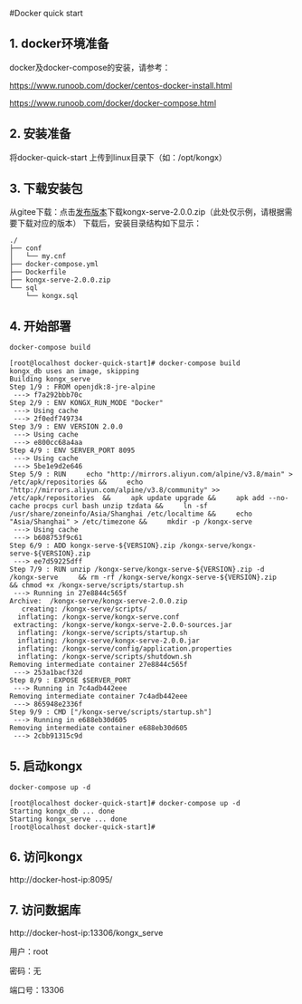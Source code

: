 #Docker quick start
## 1. docker环境准备
docker及docker-compose的安装，请参考：

https://www.runoob.com/docker/centos-docker-install.html

https://www.runoob.com/docker/docker-compose.html
## 2. 安装准备
将docker-quick-start 上传到linux目录下（如：/opt/kongx）
## 3. 下载安装包
从gitee下载：点击[发布版本](https://gitee.com/raoxy/kongx/releases)下载kongx-serve-2.0.0.zip（此处仅示例，请根据需要下载对应的版本）
下载后，安装目录结构如下显示：
```text
./
├── conf
│   └── my.cnf
├── docker-compose.yml
├── Dockerfile
├── kongx-serve-2.0.0.zip
└── sql
    └── kongx.sql

```
## 4. 开始部署
```shell script
docker-compose build
```
```text
[root@localhost docker-quick-start]# docker-compose build
kongx_db uses an image, skipping
Building kongx_serve
Step 1/9 : FROM openjdk:8-jre-alpine
 ---> f7a292bbb70c
Step 2/9 : ENV KONGX_RUN_MODE "Docker"
 ---> Using cache
 ---> 2f0edf749734
Step 3/9 : ENV VERSION 2.0.0
 ---> Using cache
 ---> e800cc68a4aa
Step 4/9 : ENV SERVER_PORT 8095
 ---> Using cache
 ---> 5be1e9d2e646
Step 5/9 : RUN     echo "http://mirrors.aliyun.com/alpine/v3.8/main" > /etc/apk/repositories &&     echo "http://mirrors.aliyun.com/alpine/v3.8/community" >> /etc/apk/repositories  &&     apk update upgrade &&     apk add --no-cache procps curl bash unzip tzdata &&     ln -sf /usr/share/zoneinfo/Asia/Shanghai /etc/localtime &&     echo "Asia/Shanghai" > /etc/timezone &&     mkdir -p /kongx-serve
 ---> Using cache
 ---> b608753f9c61
Step 6/9 : ADD kongx-serve-${VERSION}.zip /kongx-serve/kongx-serve-${VERSION}.zip
 ---> ee7d59225dff
Step 7/9 : RUN unzip /kongx-serve/kongx-serve-${VERSION}.zip -d /kongx-serve     && rm -rf /kongx-serve/kongx-serve-${VERSION}.zip     && chmod +x /kongx-serve/scripts/startup.sh
 ---> Running in 27e8844c565f
Archive:  /kongx-serve/kongx-serve-2.0.0.zip
   creating: /kongx-serve/scripts/
  inflating: /kongx-serve/kongx-serve.conf  
 extracting: /kongx-serve/kongx-serve-2.0.0-sources.jar  
  inflating: /kongx-serve/scripts/startup.sh  
  inflating: /kongx-serve/kongx-serve-2.0.0.jar  
  inflating: /kongx-serve/config/application.properties  
  inflating: /kongx-serve/scripts/shutdown.sh  
Removing intermediate container 27e8844c565f
 ---> 253a1bacf32d
Step 8/9 : EXPOSE $SERVER_PORT
 ---> Running in 7c4adb442eee
Removing intermediate container 7c4adb442eee
 ---> 865948e2336f
Step 9/9 : CMD ["/kongx-serve/scripts/startup.sh"]
 ---> Running in e688eb30d605
Removing intermediate container e688eb30d605
 ---> 2cbb91315c9d
```
## 5. 启动kongx
```shell script
docker-compose up -d
```
```text
[root@localhost docker-quick-start]# docker-compose up -d
Starting kongx_db ... done
Starting kongx_serve ... done
[root@localhost docker-quick-start]# 
```

## 6. 访问kongx
http://docker-host-ip:8095/

## 7. 访问数据库
http://docker-host-ip:13306/kongx_serve

用户：root 

密码：无 

端口号：13306
